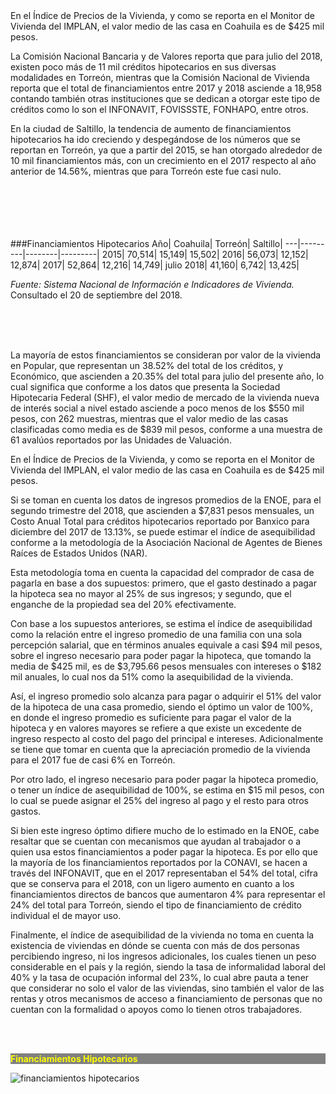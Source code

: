 </br></br>
En el Índice de Precios de la Vivienda, y como se reporta en el Monitor de Vivienda del IMPLAN, el valor medio de las casa en Coahuila es de $425 mil pesos.

La Comisión Nacional Bancaria y de Valores reporta que para julio del 2018, existen poco más de 11 mil créditos hipotecarios en sus diversas modalidades en Torreón, mientras que la Comisión Nacional de Vivienda reporta que el total de financiamientos entre 2017 y 2018 asciende a 18,958 contando también otras instituciones que se dedican a otorgar este tipo de créditos como lo son el INFONAVIT, FOVISSSTE, FONHAPO, entre otros.

En la ciudad de Saltillo, la tendencia de aumento de financiamientos hipotecarios ha ido creciendo y despegándose de los números que se reportan en Torreón, ya que a partir del 2015, se han otorgado alrededor de 10 mil financiamientos más, con un crecimiento en el 2017 respecto al año anterior de 14.56%, mientras que para Torreón este fue casi nulo.
</br></br></br>
</br></br></br>


###Financiamientos Hipotecarios
Año| Coahuila| Torreón| Saltillo|
---|---------|--------|---------|
2015| 70,514| 15,149| 15,502|
2016| 56,073| 12,152| 12,874|
2017| 52,864| 12,216| 14,749|
julio 2018| 41,160| 6,742| 13,425|

*Fuente: Sistema Nacional de Información e Indicadores de Vivienda.*
Consultado el 20 de septiembre del 2018.

</br></br></br>

La mayoría de estos financiamientos se consideran por valor de la vivienda en Popular, que representan un 38.52% del total de los créditos, y Económico, que ascienden a 20.35% del total para julio del presente año, lo cual significa que conforme a los datos que presenta la Sociedad Hipotecaria Federal (SHF), el valor medio de mercado de la vivienda nueva de interés social a nivel estado asciende a poco menos de los $550 mil pesos, con 262 muestras, mientras que el valor medio de las casas clasificadas como media es de $839 mil pesos, conforme a una muestra de 61 avalúos reportados por las Unidades de Valuación.

En el Índice de Precios de la Vivienda, y como se reporta en el Monitor de Vivienda del IMPLAN, el valor medio de las casa en Coahuila es de $425 mil pesos.

Si se toman en cuenta los datos de ingresos promedios de la ENOE, para el segundo trimestre del 2018, que ascienden a $7,831 pesos mensuales, un Costo Anual Total para créditos hipotecarios reportado por Banxico para diciembre del 2017 de 13.13%, se puede estimar el índice de asequibilidad conforme a la metodología de la Asociación Nacional de Agentes de Bienes Raíces de Estados Unidos (NAR).

Esta metodología toma en cuenta la capacidad del comprador de casa de pagarla en base a dos supuestos: primero, que el gasto destinado a pagar la hipoteca sea no mayor al 25% de sus ingresos; y segundo, que el enganche de la propiedad sea del 20% efectivamente.

Con base a los supuestos anteriores, se estima el índice de asequibilidad como la relación entre el ingreso promedio de una familia con una sola percepción salarial, que en términos anuales equivale a casi $94 mil pesos, sobre el ingreso necesario para poder pagar la hipoteca, que tomando la media de $425 mil, es de $3,795.66 pesos mensuales con intereses o $182 mil anuales, lo cual nos da 51% como la asequibilidad de la vivienda.

Así, el ingreso promedio solo alcanza para pagar o adquirir el 51% del valor de la hipoteca de una casa promedio, siendo el óptimo un valor de 100%, en donde el ingreso promedio es suficiente para pagar el valor de la hipoteca y en valores mayores se refiere a que existe un excedente de ingreso respecto al costo del pago del principal e intereses. Adicionalmente se tiene que tomar en cuenta que la apreciación promedio de la vivienda para el 2017 fue de casi 6% en Torreón.

Por otro lado, el ingreso necesario para poder pagar la hipoteca promedio, o tener un índice de asequibilidad de 100%, se estima en $15 mil pesos, con lo cual se puede asignar el 25% del ingreso al pago y el resto para otros gastos.

Si bien este ingreso óptimo difiere mucho de lo estimado en la ENOE, cabe resaltar que se cuentan con mecanismos que ayudan al trabajador o a quien usa estos financiamientos a poder pagar la hipoteca. Es por ello que la mayoría de los financiamientos reportados por la CONAVI, se hacen a través del INFONAVIT, que en el 2017 representaban el 54% del total, cifra que se conserva para el 2018, con un ligero aumento en cuanto a los financiamientos directos de bancos que aumentaron 4% para representar el 24% del total para Torreón, siendo el tipo de financiamiento de crédito individual el de mayor uso.

Finalmente, el índice de asequibilidad de la vivienda no toma en cuenta la existencia de viviendas en dónde se cuenta con más de dos personas percibiendo ingreso, ni los ingresos adicionales, los cuales tienen un peso considerable en el país y la región, siendo la tasa de informalidad laboral del 40% y la tasa de ocupación informal del 23%, lo cual abre pauta a tener que considerar no solo el valor de las viviendas, sino también el valor de las rentas y otros mecanismos de acceso a financiamiento de personas que no cuentan con la formalidad o apoyos como lo tienen otros trabajadores.

</br></br>
<p style="background-color:gray;color:yellow;"><strong>Financiamientos Hipotecarios</strong></p>
<div style="clear:left;"></div><img class="img-responsive" src="la-asequibilidad-de-la-vivienda-en-torreon/financiamientos-hipotecarios.png" alt="financiamientos hipotecarios">

